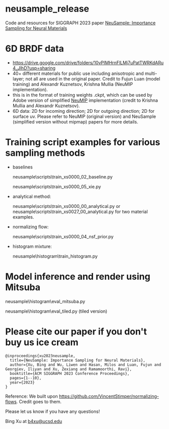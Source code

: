 # neusample_release
Code and resources for SIGGRAPH 2023 paper [NeuSample: Importance Sampling for Neural Materials](https://cseweb.ucsd.edu/~viscomp/projects/neusample/) 


# 6D BRDF data 
- https://drive.google.com/drive/folders/10vPIMHrnFlLMj7uPatTWRKdARu4_JlhD?usp=sharing 
- 40+ different materials for public use including anisotropic and multi-layer; not all are used in the original paper. Credit to Fujun Luan (model training) and Alexandr Kuznetsov, Krishna Mullia (NeuMIP implementation).
- this is in the format of training weights .ckpt, which can be used by Adobe version of simplified [NeuMIP](https://cseweb.ucsd.edu/~viscomp/projects/NeuMIP/) implementation (credit to Krishna Mullia and Alexandr Kuznetsov).
- 6D data: 2D for incoming direction; 2D for outgoing direction; 2D for surface uv. Please refer to NeuMIP (original version) and NeuSample (simplified version without mipmap) papers for more details.


# Training script examples for various sampling methods
- baselines
  
  neusample\scripts\train_xs0000_02_baseline.py
  
  neusample\scripts\train_xs0000_05_xie.py
  
- analytical method:
  
  neusample\scripts\train_xs0000_00_analytical.py or neusample\scripts\train_xs0027_00_analytical.py for two material examples.

- normalizing flow:
  
  neusample\scripts\train_xs0000_04_nsf_prior.py
  
- histogram mixture:
  
  neusample\histogram\train_histogram.py

  
# Model inference and render using Mitsuba
  
  neusample\histogram\eval_mitsuba.py
  
  neusample\histogram\eval_tiled.py (tiled version)
  
# Please cite our paper if you don't buy us ice cream
```
@inproceedings{xu2023neusample,
  title={NeuSample: Importance Sampling for Neural Materials},
  author={Xu, Bing and Wu, Liwen and Hasan, Milos and Luan, Fujun and Georgiev, Iliyan and Xu, Zexiang and Ramamoorthi, Ravi},
  booktitle={ACM SIGGRAPH 2023 Conference Proceedings},
  pages={1--10},
  year={2023}
}
```

Reference:
We built upon https://github.com/VincentStimper/normalizing-flows. Credit goes to them.

Please let us know if you have any questions! 

Bing Xu at b4xu@ucsd.edu
